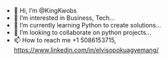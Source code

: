 - 👋 Hi, I’m @KingKwobs
- 👀 I’m interested in Business, Tech...
- 🌱 I’m currently learning Python to create solutions...
- 💞️ I’m looking to collaborate on python projects...
- 📫 How to reach me +1 5086153715, https://www.linkedin.com/in/elvisopokuagyemang/
<!---
KingKwobs/KingKwobs is a ✨ special ✨ repository because its `README.md` (this file) appears on your GitHub profile.
You can click the Preview link to take a look at your changes.
--->
